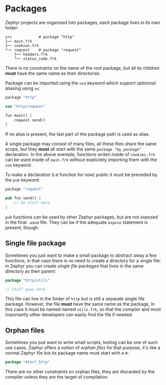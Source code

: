 # Packages

Zephyr projects are organised into packages, each package lives in its own folder:

```text
src            # package "http"
├── main.frk
├── cookies.frk
└── request    # package "request"
    ├── headers.frk
    └── status_code.frk
```

There is no constraints on the name of the root package, but all its children **must** have the same name as their directories.

Package can be imported using the `use` keyword which support optionnal aliasing using `as`:

```rust
package "http"

use "http/request"

fun main() {
    request.send()
}
```

If no alias is present, the last part of the package path is used as alias.

A single package may consist of many files, all these files share the same scope, but they **must** all start with the same `package "my_package"` declaration. In the above exemple, functions writen inside of `cookies.frk` can be used inside of `main.frk` without explicitely importing them with the `use` keyword.

To make a declaration (i.e function for now) public it must be preceded by the `pub` keyword:

```rust
package "request"

pub fun send() {
    // Do stuff here
}
```

`pub` functions can be used by other Zephyr packages, but are not _exposed_ in the final `.wasm` file. They can be if the adequate `expose` statement is present, though.

## Single file package

Sometimes you just want to make a small package to abstract away a few functions, in that case there is no need to create a directory for a single file: in Zephyr you can create _single file packages_ that lives in the same directory as their parent:

```go
package "http/utils"

// Stuff goes here
```

This file can live in the folder of `http` but is still a separate single file package. However, the file **must** have the same name as the package, in this case it must be named named  `utils.frk`, so that the compiler and most importantly other developers can easily find the file if needed.

## Orphan files

Sometimes you just want to write small scripts, testing can be one of such use cases. Zephyr offers a notion of _orphan files_ for that purpose, it's like a normal Zephyr file but its package name must start wirh a `#`:

```go
package "#test_http"
```

There are no other constraints on orphan files, they are discarded by the compiler unless they are the target of compilation.

